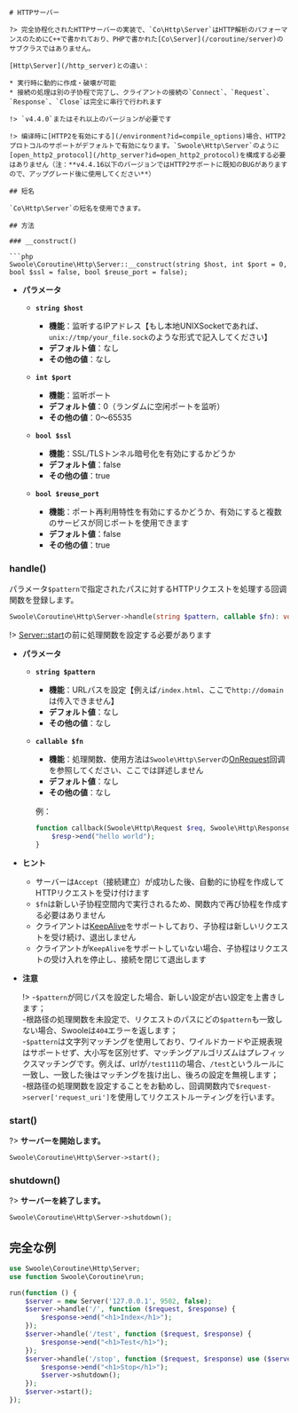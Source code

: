 ```
# HTTPサーバー

?> 完全协程化されたHTTPサーバーの実装で、`Co\Http\Server`はHTTP解析のパフォーマンスのためにC++で書かれており、PHPで書かれた[Co\Server](/coroutine/server)のサブクラスではありません。

[Http\Server](/http_server)との違い：

* 実行時に動的に作成・破壊が可能
* 接続の処理は別の子协程で完了し、クライアントの接続の`Connect`、`Request`、`Response`、`Close`は完全に串行で行われます

!> `v4.4.0`またはそれ以上のバージョンが必要です

!> 编译時に[HTTP2を有効にする](/environment?id=compile_options)場合、HTTP2プロトコルのサポートがデフォルトで有効になります。`Swoole\Http\Server`のように[open_http2_protocol](/http_server?id=open_http2_protocol)を構成する必要はありません（注：**v4.4.16以下のバージョンではHTTP2サポートに既知のBUGがありますので、アップグレード後に使用してください**）

## 短名

`Co\Http\Server`の短名を使用できます。

## 方法

### __construct()

```php
Swoole\Coroutine\Http\Server::__construct(string $host, int $port = 0, bool $ssl = false, bool $reuse_port = false);
```

  * **パラメータ** 

    * **`string $host`**
      * **機能**：监听するIPアドレス【もし本地UNIXSocketであれば、`unix://tmp/your_file.sock`のような形式で記入してください】
      * **デフォルト値**：なし
      * **その他の値**：なし

    * **`int $port`**
      * **機能**：监听ポート 
      * **デフォルト値**：0（ランダムに空闲ポートを监听）
      * **その他の値**：0〜65535

    * **`bool $ssl`**
      * **機能**：SSL/TLSトンネル暗号化を有効にするかどうか
      * **デフォルト値**：false
      * **その他の値**：true
      
    * **`bool $reuse_port`**
      * **機能**：ポート再利用特性を有効にするかどうか、有効にすると複数のサービスが同じポートを使用できます
      * **デフォルト値**：false
      * **その他の値**：true


### handle()

パラメータ`$pattern`で指定されたパスに対するHTTPリクエストを処理する回调関数を登録します。

```php
Swoole\Coroutine\Http\Server->handle(string $pattern, callable $fn): void
```

!> [Server::start](/coroutine/server?id=start)の前に処理関数を設定する必要があります

  * **パラメータ** 

    * **`string $pattern`**
      * **機能**：URLパスを設定【例えば`/index.html`、ここで`http://domain`は传入できません】
      * **デフォルト値**：なし
      * **その他の値**：なし

    * **`callable $fn`**
      * **機能**：処理関数、使用方法は`Swoole\Http\Server`の[OnRequest](/http_server?id=on)回调を参照してください、ここでは詳述しません
      * **デフォルト値**：なし
      * **その他の値**：なし      

      例：

      ```php
      function callback(Swoole\Http\Request $req, Swoole\Http\Response $resp) {
          $resp->end("hello world");
      }
      ```

  * **ヒント**

    * サーバーは`Accept`（接続建立）が成功した後、自動的に协程を作成してHTTPリクエストを受け付けます
    * `$fn`は新しい子协程空間内で実行されるため、関数内で再び协程を作成する必要はありません
    * クライアントは[KeepAlive](/coroutine_client/http_client?id=keep_alive)をサポートしており、子协程は新しいリクエストを受け続け、退出しません
    * クライアントが`KeepAlive`をサポートしていない場合、子协程はリクエストの受け入れを停止し、接続を閉じて退出します

  * **注意**

    !> -`$pattern`が同じパスを設定した場合、新しい設定が古い設定を上書きします；  
    -根路径の処理関数を未設定で、リクエストのパスにどの`$pattern`も一致しない場合、Swooleは`404`エラーを返します；  
    -`$pattern`は文字列マッチングを使用しており、ワイルドカードや正規表現はサポートせず、大小写を区別せず、マッチングアルゴリズムはプレフィックスマッチングです。例えば、urlが`/test111`の場合、`/test`というルールに一致し、一致した後はマッチングを抜け出し、後ろの設定を無視します；  
    -根路径の処理関数を設定することをお勧めし、回调関数内で`$request->server['request_uri']`を使用してリクエストルーティングを行います。


### start()

?> **サーバーを開始します。** 

```php
Swoole\Coroutine\Http\Server->start();
```


### shutdown()

?> **サーバーを終了します。** 

```php
Swoole\Coroutine\Http\Server->shutdown();
```

## 完全な例

```php
use Swoole\Coroutine\Http\Server;
use function Swoole\Coroutine\run;

run(function () {
    $server = new Server('127.0.0.1', 9502, false);
    $server->handle('/', function ($request, $response) {
        $response->end("<h1>Index</h1>");
    });
    $server->handle('/test', function ($request, $response) {
        $response->end("<h1>Test</h1>");
    });
    $server->handle('/stop', function ($request, $response) use ($server) {
        $response->end("<h1>Stop</h1>");
        $server->shutdown();
    });
    $server->start();
});
```
```
